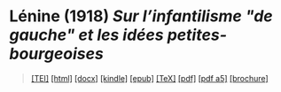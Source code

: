 # Lénine (1918)  <em>Sur l’infantilisme "de gauche" et les idées petites-bourgeoises</em> 

>  <a target="_blank" title="Source XML/TEI" class="mime48 tei" href="https://hurlus.github.io/tei/lenine1918_infantilisme.xml">[TEI]</a>  <a target="_blank" title="HTML une page" class="mime48 html" href="https://hurlus.github.io/lenine1918_infantilisme/lenine1918_infantilisme.html">[html]</a>  <a target="_blank" title="Bureautique (LibreOffice, MS.Word)" class="mime48 docx" href="https://hurlus.github.io/lenine1918_infantilisme/lenine1918_infantilisme.docx">[docx]</a>  <a target="_blank" title="Amazon.kindle" class="mime48 mobi" href="https://hurlus.github.io/lenine1918_infantilisme/lenine1918_infantilisme.mobi">[kindle]</a>  <a target="_blank" title="EPUB, pour liseuses et téléphones" class="mime48 epub" href="https://hurlus.github.io/lenine1918_infantilisme/lenine1918_infantilisme.epub">[epub]</a>  <a target="_blank" title="LaTeX" class="mime48 tex" href="https://hurlus.github.io/lenine1918_infantilisme/lenine1918_infantilisme.tex">[TeX]</a>  <a target="_blank" title="PDF à imprimer, A4 2 colonnes" class="mime48 pdf" href="https://hurlus.github.io/lenine1918_infantilisme/lenine1918_infantilisme.pdf">[pdf]</a>  <a target="_blank" title="PDF à lire, A5 une colonne" class="mime48 a5" href="https://hurlus.github.io/lenine1918_infantilisme/lenine1918_infantilisme_a5.pdf">[pdf a5]</a>  <a target="_blank" title="Brochure à agrafer, pdf imposé pour imprimante recto/verso" class="mime48 brochure" href="https://hurlus.github.io/lenine1918_infantilisme/lenine1918_infantilisme_brochure.pdf">[brochure]</a> 
